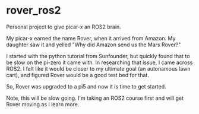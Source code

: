 # rover_ros2
Personal project to give picar-x an ROS2 brain.


My picar-x earned the name Rover, when it arrived from Amazon.  My daughter saw it and yelled "Why did Amazon send us the Mars Rover?"


I started with the python tutorial from Sunfounder, but quickly found that to be slow on the pi-zero it came with. In researching that issue, I came across ROS2.  I felt like it would be closer to my ultimate goal (an autonamous lawn cart), and figured Rover would be a good test bed for that.


So, Rover was upgraded to a pi5 and now it is time to get started.

Note, this will be slow going. I'm taking an ROS2 course first and will get Rover moving as I learn more.
